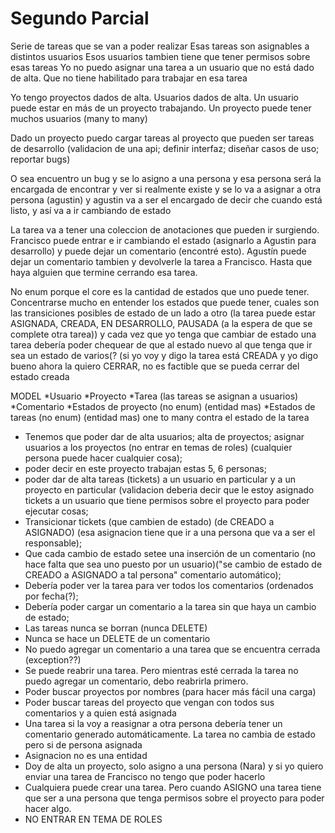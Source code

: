 # Segundo Parcial


Serie de tareas que se van a poder realizar 
Esas tareas son asignables a distintos usuarios
Esos usuarios tambien tiene que tener permisos sobre esas tareas
	Yo no puedo asignar una tarea a un usuario que no está dado de alta. Que no tiene habilitado para trabajar en esa tarea

Yo tengo proyectos dados de alta. Usuarios dados de alta. Un usuario puede estar en más de un proyecto trabajando. Un proyecto puede tener muchos usuarios (many to many)

Dado un proyecto puedo cargar tareas al proyecto que pueden ser tareas de desarrollo (validacion de una api; definir interfaz; diseñar casos de uso; reportar bugs)

O sea encuentro un bug y se lo asigno a una persona y esa persona será la encargada de encontrar y ver si realmente existe y se lo va a asignar a otra persona (agustin) y agustin va a ser el encargado de decir che cuando está listo, y así va a ir cambiando de estado

La tarea va a tener una coleccion de anotaciones que pueden ir surgiendo. Francisco puede entrar e ir cambiando el estado (asignarlo a Agustin para desarrollo) y puede dejar un comentario (encontré esto). Agustín puede dejar un comentario tambien y devolverle la tarea a Francisco. Hasta que haya alguien que termine cerrando esa tarea. 

No enum porque el core es la cantidad de estados que uno puede tener. Concentrarse mucho en entender los estados que puede tener, cuales son las transiciones posibles de estado de un lado a otro (la tarea puede estar ASIGNADA, CREADA, EN DESARROLLO, PAUSADA (a la espera de que se complete otra tarea)) y cada vez que yo tenga que cambiar de estado una tarea debería poder chequear de que al estado nuevo al que tenga que ir sea un estado de varios(? (si yo voy y digo la tarea está CREADA y yo digo bueno ahora la quiero CERRAR, no es factible que se pueda cerrar del estado creada

MODEL
*Usuario
*Proyecto
*Tarea (las tareas se asignan a usuarios)
*Comentario
*Estados de proyecto (no enum) (entidad mas)
*Estados de tareas (no enum) (entidad mas) one to many contra el estado de la tarea

* Tenemos que poder dar de alta usuarios; alta de proyectos; 
asignar usuarios a los proyectos (no entrar en temas de roles) (cualquier persona puede hacer cualquier cosa); 
* poder decir en este proyecto trabajan estas 5, 6 personas; 
* poder dar de alta tareas (tickets) a un usuario en particular y a un proyecto en particular (validacion deberia decir que le estoy asignado tickets a un usuario que tiene permisos sobre el proyecto para poder ejecutar cosas;
* Transicionar tickets (que cambien de estado) (de CREADO a ASIGNADO) (esa asignacion tiene que ir a una persona que va a ser el responsable);
* Que cada cambio de estado setee una inserción de un comentario (no hace falta que sea uno puesto por un usuario)("se cambio de estado de CREADO a ASIGNADO a tal persona" comentario automático);
* Debería poder ver la tarea para ver todos los comentarios (ordenados por fecha(?);
* Debería poder cargar un comentario a la tarea sin que haya un cambio de estado;
* Las tareas nunca se borran (nunca DELETE)
* Nunca se hace un DELETE de un comentario
* No puedo agregar un comentario a una tarea que se encuentra cerrada (exception??)
* Se puede reabrir una tarea. Pero mientras esté cerrada la tarea no puedo agregar un comentario, debo reabrirla primero.
* Poder buscar proyectos por nombres (para hacer más fácil una carga) 
* Poder buscar tareas del proyecto que vengan con todos sus comentarios y a quien está asignada
* Una tarea si la voy a reasignar a otra persona debería tener un comentario generado automáticamente. La tarea no cambia de estado pero si de persona asignada
* Asignacion no es una entidad
* Doy de alta un proyecto, solo asigno a una persona (Nara) y si yo quiero enviar una tarea de Francisco no tengo que poder hacerlo
* Cualquiera puede crear una tarea. Pero cuando ASIGNO una tarea tiene que ser a una persona que tenga permisos sobre el proyecto para poder hacer algo.
* NO ENTRAR EN TEMA DE ROLES
